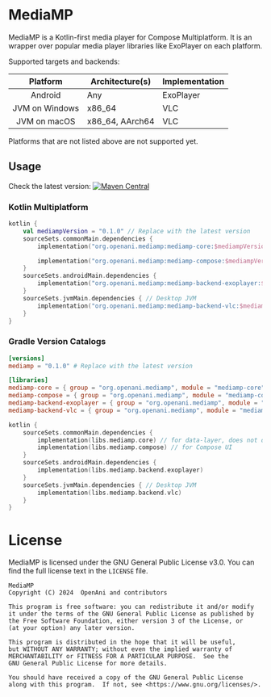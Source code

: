 # MediaMP

MediaMP is a Kotlin-first media player for Compose Multiplatform. It is an
wrapper over popular media player libraries like ExoPlayer on each platform.

Supported targets and backends:

|    Platform    | Architecture(s) | Implementation |
|:--------------:|-----------------|----------------|
|    Android     | Any             | ExoPlayer      |
| JVM on Windows | x86_64          | VLC            |
|  JVM on macOS  | x86_64, AArch64 | VLC            |

Platforms that are not listed above are not supported yet.

## Usage

Check the latest
version: [![Maven Central](https://img.shields.io/maven-central/v/org.openani.mediamp/mediamp-core)](https://img.shields.io/maven-central/v/org.openani.mediamp/mediamp-core)

### Kotlin Multiplatform

```kotlin
kotlin {
    val mediampVersion = "0.1.0" // Replace with the latest version
    sourceSets.commonMain.dependencies {
        implementation("org.openani.mediamp:mediamp-core:$mediampVersion") // for data-layer, does not depend on Compose

        implementation("org.openani.mediamp:mediamp-compose:$mediampVersion") // for Compose UI
    }
    sourceSets.androidMain.dependencies {
        implementation("org.openani.mediamp:mediamp-backend-exoplayer:$mediampVersion")
    }
    sourceSets.jvmMain.dependencies { // Desktop JVM
        implementation("org.openani.mediamp:mediamp-backend-vlc:$mediampVersion")
    }
}
```

### Gradle Version Catalogs

```toml
[versions]
mediamp = "0.1.0" # Replace with the latest version

[libraries]
mediamp-core = { group = "org.openani.mediamp", module = "mediamp-core", version.ref = "mediamp" }
mediamp-compose = { group = "org.openani.mediamp", module = "mediamp-compose", version.ref = "mediamp" }
mediamp-backend-exoplayer = { group = "org.openani.mediamp", module = "mediamp-backend-exoplayer", version.ref = "mediamp" }
mediamp-backend-vlc = { group = "org.openani.mediamp", module = "mediamp-backend-vlc", version.ref = "mediamp" }
```

```kotlin
kotlin {
    sourceSets.commonMain.dependencies {
        implementation(libs.mediamp.core) // for data-layer, does not depend on Compose
        implementation(libs.mediamp.compose) // for Compose UI
    }
    sourceSets.androidMain.dependencies {
        implementation(libs.mediamp.backend.exoplayer)
    }
    sourceSets.jvmMain.dependencies { // Desktop JVM
        implementation(libs.mediamp.backend.vlc)
    }
}
```

# License

MediaMP is licensed under the GNU General Public License v3.0. You can find the full license text in
the `LICENSE` file.

```
MediaMP
Copyright (C) 2024  OpenAni and contributors

This program is free software: you can redistribute it and/or modify
it under the terms of the GNU General Public License as published by
the Free Software Foundation, either version 3 of the License, or
(at your option) any later version.

This program is distributed in the hope that it will be useful,
but WITHOUT ANY WARRANTY; without even the implied warranty of
MERCHANTABILITY or FITNESS FOR A PARTICULAR PURPOSE.  See the
GNU General Public License for more details.

You should have received a copy of the GNU General Public License
along with this program.  If not, see <https://www.gnu.org/licenses/>.
```
